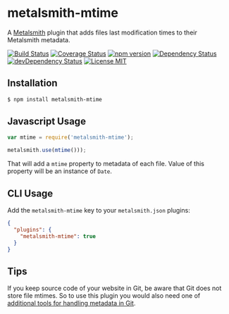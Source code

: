 # metalsmith-mtime

A [Metalsmith](http://metalsmith.io) plugin that adds files last modification
times to their Metalsmith metadata.

[![Build Status](https://travis-ci.org/jkuczm/metalsmith-mtime.svg?branch=master)](https://travis-ci.org/jkuczm/metalsmith-mtime)
[![Coverage Status](https://img.shields.io/coveralls/jkuczm/metalsmith-mtime.svg)](https://coveralls.io/r/jkuczm/metalsmith-mtime?branch=master)
[![npm version](http://img.shields.io/npm/v/metalsmith-mtime.svg)](https://www.npmjs.org/package/metalsmith-mtime)
[![Dependency Status](https://david-dm.org/jkuczm/metalsmith-mtime.svg)](https://david-dm.org/jkuczm/metalsmith-mtime)
[![devDependency Status](https://david-dm.org/jkuczm/metalsmith-mtime/dev-status.svg)](https://david-dm.org/jkuczm/metalsmith-mtime#info=devDependencies)
[![License MIT](http://img.shields.io/npm/l/metalsmith-mtime.svg)](https://github.com/jkuczm/metalsmith-mtime/blob/master/LICENSE)


## Installation

```sh
$ npm install metalsmith-mtime
```


## Javascript Usage

```js
var mtime = require('metalsmith-mtime');

metalsmith.use(mtime()));
```

That will add a `mtime` property to metadata of each file.
Value of this property will be an instance of `Date`.


## CLI Usage

Add the `metalsmith-mtime` key to your `metalsmith.json` plugins:

```json
{
  "plugins": {
    "metalsmith-mtime": true
  }
}
```


## Tips

If you keep source code of your website in Git,
be aware that Git does not store file mtimes.
So to use this plugin you would also need one of
[additional tools for handling metadata in Git](https://git.wiki.kernel.org/index.php/InterfacesFrontendsAndTools#Backups.2C_metadata.2C_and_large_files).
